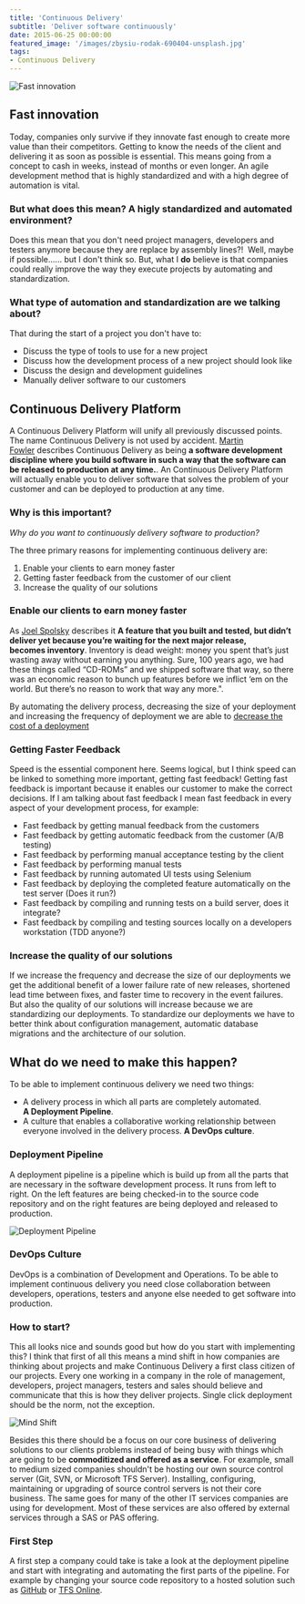 ```yaml
---
title: 'Continuous Delivery'
subtitle: 'Deliver software continuously'
date: 2015-06-25 00:00:00
featured_image: '/images/zbysiu-rodak-690404-unsplash.jpg'
tags:
- Continuous Delivery
---
```


![Fast innovation](../../../images/Innovation.jpg)

## Fast innovation

Today, companies only survive if they innovate fast enough to create more value than their competitors. Getting to know the needs of the client and delivering it as soon as possible is essential. This means going from a concept to cash in weeks, instead of months or even longer. An agile development method that is highly standardized and with a high degree of automation is vital.

### But what does this mean? A higly standardized and automated environment?

Does this mean that you don't need project managers, developers and testers anymore because they are replace by assembly lines?!  Well, maybe if possible...... but I don't think so. But, what I **do** believe is that companies could really improve the way they execute projects by automating and standardization.

### What type of automation and standardization are we talking about? 

That during the start of a project you don't have to:

- Discuss the type of tools to use for a new project
- Discuss how the development process of a new project should look like
- Discuss the design and development guidelines
- Manually deliver software to our customers

## Continuous Delivery Platform

A Continuous Delivery Platform will unify all previously discussed points. The name Continuous Delivery is not used by accident. [Martin Fowler](http://martinfowler.com/bliki/ContinuousDelivery.html) describes Continuous Delivery as being **a software development discipline where you build software in such a way that the software can be released to production at any time.**. An  Continuous Delivery Platform will actually enable you to deliver software that solves the problem of your customer and can be deployed to production at any time.

### Why is this important?

*Why do you want to continuously delivery software to production?*

The three primary reasons for implementing continuous delivery are:

1. Enable your clients to earn money faster
2. Getting faster feedback from the customer of our client
3. Increase the quality of our solutions

### Enable our clients to earn money faster

As [Joel Spolsky](http://www.joelonsoftware.com/items/2012/01/06.html) describes it **A feature that you built and tested, but didn’t deliver yet because you’re waiting for the next major release, becomes inventory**. Inventory is dead weight: money you spent that’s just wasting away without earning you anything. Sure, 100 years ago, we had these things called “CD-ROMs” and we shipped software that way, so there was an economic reason to bunch up features before we inflict ‘em on the world. But there’s no reason to work that way any more.".

By automating the delivery process, decreasing the size of your deployment and increasing the frequency of deployment we are able to [decrease the cost of a deployment](http://www.alwaysagileconsulting.com/release-more-with-less/)

### Getting Faster Feedback

Speed is the essential component here. Seems logical, but I think speed can be linked to something more important, getting fast feedback! Getting fast feedback is important because it enables our customer to make the correct decisions. If I am talking about fast feedback I mean fast feedback in every aspect of your development process, for example:

- Fast feedback by getting manual feedback from the customers
- Fast feedback by getting automatic feedback from the customer (A/B testing)
- Fast feedback by performing manual acceptance testing by the client
- Fast feedback by performing manual tests
- Fast feedback by running automated UI tests using Selenium
- Fast feedback by deploying the completed feature automatically on the test server (Does it run?)
- Fast feedback by compiling and running tests on a build server, does it integrate?
- Fast feedback by compiling and testing sources locally on a developers workstation (TDD anyone?)

### Increase the quality of our solutions

If we increase the frequency and decrease the size of our deployments we get the additional benefit of a lower failure rate of new releases, shortened lead time between fixes, and faster time to recovery in the event failures. But also the quality of our solutions will increase because we are standardizing our deployments. To standardize our deployments we have to better think about configuration management, automatic database migrations and the architecture of our solution.</span>

## What do we need to make this happen?

To be able to implement continuous delivery we need two things:

- A delivery process in which all parts are completely automated. **A Deployment Pipeline**.
- A culture that enables a collaborative working relationship between everyone involved in the delivery process. **A DevOps culture**.

### Deployment Pipeline

A deployment pipeline is a pipeline which is build up from all the parts that are necessary in the software development process. It runs from left to right. On the left features are being checked-in to the source code repository and on the right features are being deployed and released to production.

![Deployment Pipeline](../../../images/cd-pipeline.png)

### DevOps Culture

DevOps is a combination of Development and Operations. To be able to implement continuous delivery you need close collaboration between developers, operations, testers and anyone else needed to get software into production.

### How to start?

This all looks nice and sounds good but how do you start with implementing this? I think that first of all this means a mind shift in how companies are thinking about projects and make Continuous Delivery a first class citizen of our projects. Every one working in a company in the role of management, developers, project managers, testers and sales should believe and communicate that this is how they deliver projects. Single click deployment should be the norm, not the exception.

![Mind Shift](../../../images/mind_shift.png)

Besides this there should be a focus on our core business of delivering solutions to our clients problems instead of being busy with things which are going to be **commoditized and offered as a service**. For example, small to medium sized companies shouldn't be hosting our own source control server (Git, SVN, or Microsoft TFS Server). Installing, configuring, maintaining or upgrading of source control servers is not their core business. The same goes for many of the other IT services companies are using for development. Most of these services are also offered by external services through a SAS or PAS offering.

### First Step

A first step a company could take is take a look at the deployment pipeline and start with integrating and automating the first parts of the pipeline. For example by changing your source code repository to a hosted solution such as [GitHub](https://github.com/) or [TFS Online](https://www.visualstudio.com).

